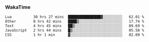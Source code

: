 ### WakaTime

<!--START_SECTION:waka-->

```txt
Lua          30 hrs 27 mins  ███████████████▓░░░░░░░░░   62.01 %
Other        8 hrs 42 mins   ████▒░░░░░░░░░░░░░░░░░░░░   17.74 %
Text         4 hrs 45 mins   ██▒░░░░░░░░░░░░░░░░░░░░░░   09.69 %
JavaScript   2 hrs 44 mins   █▒░░░░░░░░░░░░░░░░░░░░░░░   05.58 %
CSS          1 hr 1 min      ▓░░░░░░░░░░░░░░░░░░░░░░░░   02.09 %
```

<!--END_SECTION:waka-->
